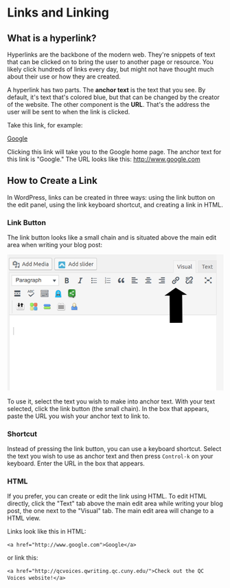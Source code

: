 # Links and Linking

## What is a hyperlink?

Hyperlinks are the backbone of the modern web. They're snippets of text that can be clicked on to bring the user to another page or resource. You likely click hundreds of links every day, but might not have thought much about their use or how they are created.

A hyperlink has two parts. The **anchor text** is the text that you see. By default, it's text that's colored blue, but that can be changed by the creator of the website. The other component is the **URL**. That's the address the user will be sent to when the link is clicked.

Take this link, for example:

[Google](http://www.google.com)  

Clicking this link will take you to the Google home page. The anchor text for this link is "Google." The URL looks like this: http://www.google.com

## How to Create a Link

In WordPress, links can be created in three ways: using the link button on the edit panel, using the link keyboard shortcut, and creating a link in HTML.

### Link Button

The link button looks like a small chain and is situated above the main edit area when writing your blog post:

![The link button is above the edit section and looks like a small chain](link-button.png)

To use it, select the text you wish to make into anchor text. With your text selected, click the link button (the small chain). In the box that appears, paste the URL you wish your anchor text to link to.

### Shortcut

Instead of pressing the link button, you can use a keyboard shortcut. Select the text you wish to use as anchor text and then press `Control-k` on your keyboard. Enter the URL in the box that appears.

### HTML

If you prefer, you can create or edit the link using HTML. To edit HTML directly, click the "Text" tab above the main edit area while writing your blog post, the one next to the "Visual" tab. The main edit area will change to a HTML view.

Links look like this in HTML:


	<a href="http://www.google.com">Google</a>
	
or link this:

	<a href="http://qcvoices.qwriting.qc.cuny.edu/">Check out the QC Voices website!</a>


